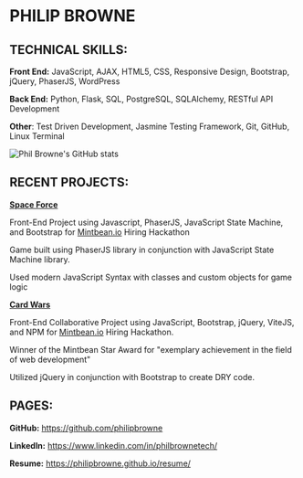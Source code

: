 # PHILIP BROWNE

## TECHNICAL SKILLS:

**Front End:** JavaScript, AJAX, HTML5, CSS, Responsive Design, Bootstrap, jQuery, PhaserJS, WordPress

**Back End:** Python, Flask, SQL, PostgreSQL, SQLAlchemy, RESTful API Development

**Other**: Test Driven Development, Jasmine Testing Framework, Git, GitHub, Linux Terminal

![Phil Browne's GitHub stats](https://github-readme-stats.vercel.app/api?username=philipbrowne&show_icons=true&theme=tokyonight)

## RECENT PROJECTS:

**[Space Force](https://space-force-game.netlify.app/)**

Front-End Project using Javascript, PhaserJS, JavaScript State Machine, and Bootstrap for [Mintbean.io](https://mintbean.io/) Hiring Hackathon

Game built using PhaserJS library in conjunction with JavaScript State Machine library.

Used modern JavaScript Syntax with classes and custom objects for game logic

[**Card Wars**](https://card-wars.netlify.app/)

Front-End Collaborative Project using JavaScript, Bootstrap, jQuery, ViteJS, and NPM for [Mintbean.io](https://mintbean.io/) Hiring Hackathon.

Winner of the Mintbean Star Award for "exemplary achievement in the field of web development"

Utilized jQuery in conjunction with Bootstrap to create DRY code.

## PAGES:

**GitHub:** https://github.com/philipbrowne

**LinkedIn:** https://www.linkedin.com/in/philbrownetech/

**Resume:** https://philipbrowne.github.io/resume/ 

